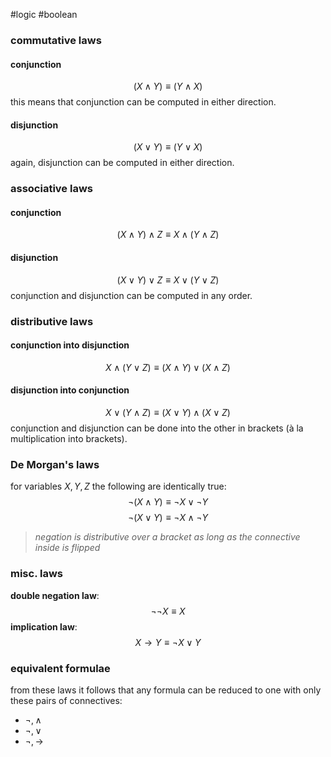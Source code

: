 #logic #boolean 
### commutative laws
#### conjunction
$$(X \land Y) \equiv (Y \land X)$$
this means that conjunction can be computed in either direction.
#### disjunction
$$(X\lor Y) \equiv(Y\lor X)$$
again, disjunction can be computed in either direction.
### associative laws
#### conjunction
$$(X\land Y)\land Z \equiv X \land(Y\land Z)$$
#### disjunction
$$(X\lor Y) \lor Z\equiv X\lor(Y\lor Z)$$
conjunction and disjunction can be computed in any order.
### distributive laws
#### conjunction into disjunction
$$X \land (Y\lor Z)\equiv(X\land Y) \lor (X\land Z)$$
#### disjunction into conjunction
$$X\lor(Y\land Z) \equiv (X\lor Y) \land (X \lor Z)$$
conjunction and disjunction can be done into the other in brackets (à la multiplication into brackets).
### De Morgan's laws
for variables $X,Y,Z$ the following are identically true:
$$\lnot (X\land Y) \equiv \lnot X \lor \lnot Y$$$$\lnot(X\lor Y) \equiv \lnot X \land \lnot Y$$
> *negation is distributive over a bracket as long as the connective inside is flipped*
### misc. laws
**double negation law**: $$\lnot\lnot X \equiv X$$
**implication law**:$$X \to Y \equiv \lnot X \lor Y$$
### equivalent formulae
from these laws it follows that any formula can be reduced to one with only these pairs of connectives:
+ $\lnot , \land$
+ $\lnot , \lor$
+ $\lnot , \to$